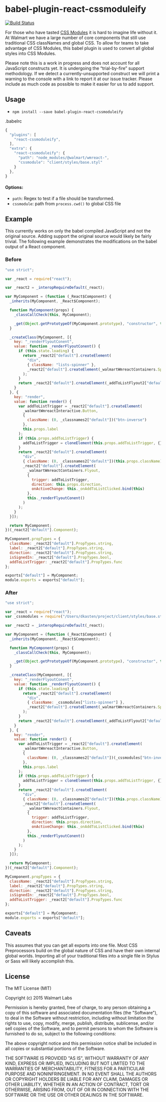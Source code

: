 # babel-plugin-react-cssmoduleify

[![Build Status](https://travis-ci.org/walmartreact/babel-plugin-react-cssmoduleify.svg)](https://travis-ci.org/walmartreact/babel-plugin-react-cssmoduleify)

For those who have tasted [CSS Modules](https://github.com/css-modules/css-modules)
it is hard to imagine life without it. At Walmart we have a large number of core
components that still use traditional CSS classNames and global CSS. To allow
for teams to take advantage of CSS Modules, this babel plugin is used to convert
all global styles into CSS Modules.

Please note this is a work in progress and does not account for all JavaScript
constructs yet. It is undergoing the “trial-by-fire” support methodology. If we
detect a currently-unsupported construct we will print a warning to the console
with a link to report it at our issue tracker. Please include as much code as
possible to make it easier for us to add support.


## Usage

* `npm install --save babel-plugin-react-cssmoduleify`

.babelrc

```js
{
  "plugins": [
    "react-cssmoduleify",
  ],
  "extra": {
    "react-cssmoduleify": {
      "path": "node_modules/@walmart/wmreact-",
      "cssmodule": "client/styles/base.styl"
    }
  },
}
```

#### Options:

* `path`: Regex to test if a file should be transformed.
* `cssmodule`: path from `process.cwd()` to global CSS file

## Example

This currently works on only the babel compiled JavaScript and not the original
 source. Adding support the original source would likely be fairly trivial. The
 following example demonstrates the modifications on the babel output of a
 React component.

### Before

```js
"use strict";

var _react = require("react");

var _react2 = _interopRequireDefault(_react);

var MyComponent = (function (_React$Component) {
  _inherits(MyComponent, _React$Component);

  function MyComponent(props) {
    _classCallCheck(this, MyComponent);

    _get(Object.getPrototypeOf(MyComponent.prototype), "constructor", this).call(this, props);
  }

  _createClass(MyComponent, [{
    key: "_renderFlyoutConent",
    value: function _renderFlyoutConent() {
      if (this.state.loading) {
        return _react2["default"].createElement(
          "div",
          { className: "lists-spinner" },
          _react2["default"].createElement(_walmartWmreactContainers.Spinner, { loading: true })
        );
      }
      return _react2["default"].createElement(_addToListFlyout2["default"], { lists: this.state.lists, isSignedIn: this.props.isSignedIn });
    }
  }, {
    key: "render",
    value: function render() {
      var addToListTrigger = _react2["default"].createElement(
        _walmartWmreactInteractive.Button,
        {
          className: (0, _classnames2["default"])("btn-inverse")
        },
        this.props.label
      );
      if (this.props.addToListTrigger) {
        addToListTrigger = cloneElement(this.props.addToListTrigger, {});
      }
      return _react2["default"].createElement(
        "div",
        { className: (0, _classnames2["default"])(this.props.className) },
        _react2["default"].createElement(
          _walmartWmreactContainers.Flyout,
          {
            trigger: addToListTrigger,
            direction: this.props.direction,
            onActiveChange: this._onAddToListClicked.bind(this)
          },
          this._renderFlyoutConent()
        )
      );
    }
  }]);

  return MyComponent;
})(_react2["default"].Component);

MyComponent.propTypes = {
  className: _react2["default"].PropTypes.string,
  label: _react2["default"].PropTypes.string,
  direction: _react2["default"].PropTypes.string,
  isSignedIn: _react2["default"].PropTypes.bool,
  addToListTrigger: _react2["default"].PropTypes.func
};

exports["default"] = MyComponent;
module.exports = exports["default"];
```

### After

```js
"use strict";

var _react = require("react");
var _cssmodules = require("/Users/dkasten/project/client/styles/base.styl");

var _react2 = _interopRequireDefault(_react);

var MyComponent = (function (_React$Component) {
  _inherits(MyComponent, _React$Component);

  function MyComponent(props) {
    _classCallCheck(this, MyComponent);

    _get(Object.getPrototypeOf(MyComponent.prototype), "constructor", this).call(this, props);
  }

  _createClass(MyComponent, [{
    key: "_renderFlyoutConent",
    value: function _renderFlyoutConent() {
      if (this.state.loading) {
        return _react2["default"].createElement(
          "div",
          { className: _cssmodules["lists-spinner"] },
          _react2["default"].createElement(_walmartWmreactContainers.Spinner, { loading: true })
        );
      }
      return _react2["default"].createElement(_addToListFlyout2["default"], { lists: this.state.lists, isSignedIn: this.props.isSignedIn });
    }
  }, {
    key: "render",
    value: function render() {
      var addToListTrigger = _react2["default"].createElement(
        _walmartWmreactInteractive.Button,
        {
          className: (0, _classnames2["default"])(_cssmodules["btn-inverse"])
        },
        this.props.label
      );
      if (this.props.addToListTrigger) {
        addToListTrigger = cloneElement(this.props.addToListTrigger, {});
      }
      return _react2["default"].createElement(
        "div",
        { className: (0, _classnames2["default"])(this.props.className) },
        _react2["default"].createElement(
          _walmartWmreactContainers.Flyout,
          {
            trigger: addToListTrigger,
            direction: this.props.direction,
            onActiveChange: this._onAddToListClicked.bind(this)
          },
          this._renderFlyoutConent()
        )
      );
    }
  }]);

  return MyComponent;
})(_react2["default"].Component);

MyComponent.propTypes = {
  className: _react2["default"].PropTypes.string,
  label: _react2["default"].PropTypes.string,
  direction: _react2["default"].PropTypes.string,
  isSignedIn: _react2["default"].PropTypes.bool,
  addToListTrigger: _react2["default"].PropTypes.func
};

exports["default"] = MyComponent;
module.exports = exports["default"];
```


## Caveats

This assumes that you can get all exports into one file. Most CSS Preprocessors
build on the global nature of CSS and have their own internal global worlds.
Importing all of your traditional files into a single file in Stylus or Sass
will likely accomplish this.


## License

The MIT License (MIT)

Copyright (c) 2015 Walmart Labs

Permission is hereby granted, free of charge, to any person obtaining a copy
of this software and associated documentation files (the "Software"), to deal
in the Software without restriction, including without limitation the rights
to use, copy, modify, merge, publish, distribute, sublicense, and/or sell
copies of the Software, and to permit persons to whom the Software is
furnished to do so, subject to the following conditions:

The above copyright notice and this permission notice shall be included in
all copies or substantial portions of the Software.

THE SOFTWARE IS PROVIDED "AS IS", WITHOUT WARRANTY OF ANY KIND, EXPRESS OR
IMPLIED, INCLUDING BUT NOT LIMITED TO THE WARRANTIES OF MERCHANTABILITY,
FITNESS FOR A PARTICULAR PURPOSE AND NONINFRINGEMENT. IN NO EVENT SHALL THE
AUTHORS OR COPYRIGHT HOLDERS BE LIABLE FOR ANY CLAIM, DAMAGES OR OTHER
LIABILITY, WHETHER IN AN ACTION OF CONTRACT, TORT OR OTHERWISE, ARISING FROM,
OUT OF OR IN CONNECTION WITH THE SOFTWARE OR THE USE OR OTHER DEALINGS IN
THE SOFTWARE.

